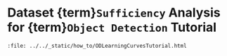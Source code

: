 # Dataset {term}`Sufficiency` Analysis for {term}`Object Detection` Tutorial

```{raw} html
:file: ../../_static/how_to/ODLearningCurvesTutorial.html
```
